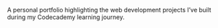 A personal portfolio highlighting the web development projects I’ve built during my Codecademy learning journey.
